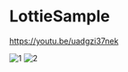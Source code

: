 # LottieSample

https://youtu.be/uadgzi37nek

![1](https://user-images.githubusercontent.com/22883147/39906121-bfb64e68-551b-11e8-8675-1279c4bc8b8e.png)
![2](https://user-images.githubusercontent.com/22883147/39906122-c1162148-551b-11e8-8e27-69a76188c514.png)



